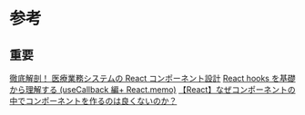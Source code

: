 # 参考

## 重要

[徹底解剖！ 医療業務システムの React コンポーネント設計](https://speakerdeck.com/medley/deep-dive-into-react-component-design-for-medical-systems?slide=19)
[React hooks を基礎から理解する (useCallback 編+ React.memo)](https://qiita.com/seira/items/8a170cc950241a8fdb23)
[【React】なぜコンポーネントの中でコンポーネントを作るのは良くないのか？](https://zenn.dev/dinii/articles/7eba16ed5513c1)
